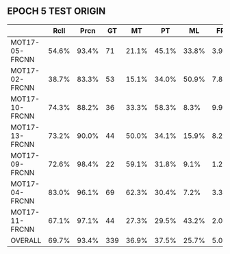 ## EPOCH 5 TEST ORIGIN

|      | Rcll | Prcn | GT   | MT   | PT   | ML   | FP   | FN   | IDs  | FM   | MOTA | MOTP | num_objects |
| ---- | ---- | ---- | ---- | ---- | ---- | ---- | ---- | ---- | ---- | ---- | ---- | ---- | ----------- |
| MOT17-05-FRCNN |54.6% | 93.4% |  71 |21.1%|45.1%|33.8%|3.9%|45.4%|1.8%|2.0%|48.9%|0.205|    3357|
| MOT17-02-FRCNN |38.7% | 83.3% |  53 |15.1%|34.0%|50.9%|7.8%|61.3%|1.2%|1.2%|29.8%|0.199|    9880|
| MOT17-10-FRCNN |74.3% | 88.2% |  36 |33.3%|58.3%| 8.3%|9.9%|25.7%|2.1%|3.5%|62.3%|0.255|    5923|
| MOT17-13-FRCNN |73.2% | 90.0% |  44 |50.0%|34.1%|15.9%|8.2%|26.8%|2.3%|2.3%|62.7%|0.247|    3156|
| MOT17-09-FRCNN |72.6% | 98.4% |  22 |59.1%|31.8%| 9.1%|1.2%|27.4%|1.1%|1.0%|70.3%|0.169|    2879|
| MOT17-04-FRCNN |83.0% | 96.1% |  69 |62.3%|30.4%| 7.2%|3.3%|17.0%|0.6%|0.8%|79.0%|0.198|   24178|
| MOT17-11-FRCNN |67.1% | 97.1% |  44 |27.3%|29.5%|43.2%|2.0%|32.9%|0.6%|0.7%|64.5%|0.153|    4517|
| OVERALL        |69.7% | 93.4% | 339 |36.9%|37.5%|25.7%|5.0%|30.3%|1.1%|1.3%|63.6%|0.203|   53890|
